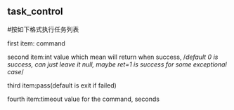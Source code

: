 ## task_control

#按如下格式执行任务列表

first item: command

second item:int value which mean will return when success, /*default 0 is success, can just leave it null, maybe ret=1 is success for some exceptional case*/

third item:pass(default is exit if failed)

fourth item:timeout value for the command, seconds

